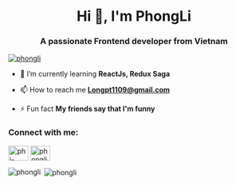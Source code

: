 <h1 align="center">Hi 👋, I'm PhongLi</h1>
<h3 align="center">A passionate Frontend developer from Vietnam</h3>


<p align="left"> <a href="https://github.com/ryo-ma/github-profile-trophy"><img src="https://github-profile-trophy.vercel.app/?username=phongli" alt="phongli" /></a> </p>

- 🌱 I’m currently learning **ReactJs, Redux Saga**

- 📫 How to reach me **Longpt1109@gmail.com**

- ⚡ Fun fact **My friends say that I'm funny**

<h3 align="left">Connect with me:</h3>
<p align="left">
<a href="https://www.linkedin.com/in/tr%E1%BA%A7n-phi-long-9721781a7" target="blank"><img align="center" src="https://raw.githubusercontent.com/rahuldkjain/github-profile-readme-generator/master/src/images/icons/Social/linked-in-alt.svg" alt="phi-long-9721781a7" height="30" width="40" /></a>
<a href="https://www.instagram.com/vp_lonng/" target="blank"><img align="center" src="https://raw.githubusercontent.com/rahuldkjain/github-profile-readme-generator/master/src/images/icons/Social/instagram.svg" alt="phongli" height="30" width="40" /></a>
</p>

<p><img align="left" src="https://github-readme-stats.vercel.app/api/top-langs?username=phongli&show_icons=true&locale=en&layout=compact" alt="phongli" /></p>

<p>&nbsp;<img align="center" src="https://github-readme-stats.vercel.app/api?username=phongli&show_icons=true&locale=en" alt="phongli" /></p>

